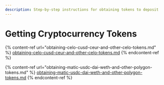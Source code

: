 ```yaml
---
description: Step-by-step instructions for obtaining tokens to deposit on HaloFi
---
```


# Getting Cryptocurrency Tokens

{% content-ref url="obtaining-celo-cusd-ceur-and-other-celo-tokens.md" %}
[obtaining-celo-cusd-ceur-and-other-celo-tokens.md](obtaining-celo-cusd-ceur-and-other-celo-tokens.md)
{% endcontent-ref %}

{% content-ref url="obtaining-matic-usdc-dai-weth-and-other-polygon-tokens.md" %}
[obtaining-matic-usdc-dai-weth-and-other-polygon-tokens.md](obtaining-matic-usdc-dai-weth-and-other-polygon-tokens.md)
{% endcontent-ref %}
